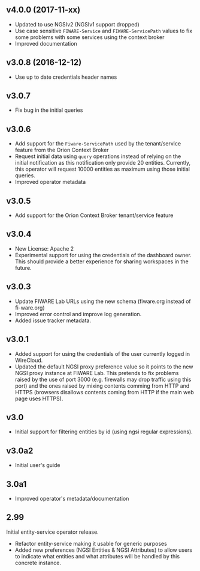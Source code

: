 ## v4.0.0 (2017-11-xx)

- Updated to use NGSIv2 (NGSIv1 support dropped)
- Use case sensitive `FIWARE-Service` and `FIWARE-ServicePath` values to fix
  some problems with some services using the context broker
- Improved documentation

## v3.0.8 (2016-12-12)

- Use up to date credentials header names

## v3.0.7

- Fix bug in the initial queries

## v3.0.6

- Add support for the `Fiware-ServicePath` used by the tenant/service feature
  from the Orion Context Broker
- Request initial data using `query` operations instead of relying on the
  initial notification as this notification only provide 20 entities. Currently,
  this operator will request 10000 entities as maximum using those initial
  queries.
- Improved operator metadata


## v3.0.5

- Add support for the Orion Context Broker tenant/service feature


## v3.0.4

- New License: Apache 2
- Experimental support for using the credentials of the dashboard owner. This
  should provide a better experience for sharing workspaces in the future.


## v3.0.3

- Update FIWARE Lab URLs using the new schema (fiware.org instead of
  fi-ware.org)
- Improved error control and improve log generation.
- Added issue tracker metadata.


## v3.0.1

- Added support for using the credentials of the user currently logged in
  WireCloud.
- Updated the default NGSI proxy preference value so it points to the new NGSI
  proxy instance at FIWARE Lab. This pretends to fix problems raised by the use
  of port 3000 (e.g. firewalls may drop traffic using this port) and the ones
  raised by mixing contents comming from HTTP and HTTPS (browsers disallows
  contents coming from HTTP if the main web page uses HTTPS).


## v3.0

- Initial support for filtering entities by id (using ngsi regular expressions).


## v3.0a2

- Initial user's guide


## 3.0a1

* Improved operator's metadata/documentation


## 2.99

Initial entity-service operator release.

* Refactor entity-service making it usable for generic purposes
* Added new preferences (NGSI Entities & NGSI Attributes) to allow users to
  indicate what entities and what attributes will be handled by this concrete
  instance.
